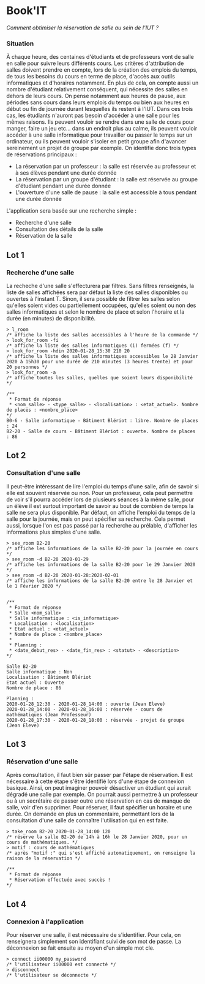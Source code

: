# Book'IT

*Comment obtimiser la réservation de salle au sein de l'IUT ?*

### Situation
À chaque heure, des centaines d'étudiants et de professeurs vont de salle en salle pour suivre leurs différents cours. Les critères d'attribution de salles doivent prendre en compte, lors de la création des emplois du temps, de tous les besoins du cours en terme de place, d'accès aux outils informatiques et d'horaires notamment.
En plus de cela, on compte aussi un nombre d'étudiant relativement conséquent, qui nécessite des salles en dehors de leurs cours. On pense notamment aux heures de pause, aux périodes sans cours dans leurs emplois du temps ou bien aux heures en début ou fin de journée durant lesquelles ils restent à l'IUT. Dans ces trois cas, les étudiants n'auront pas besoin d'accéder à une salle pour les mêmes raisons. Ils peuvent vouloir se rendre dans une salle de cours pour manger, faire un jeu etc... dans un endroit plus au calme, ils peuvent vouloir accéder à une salle informatique pour travailler ou passer le temps sur un ordinateur, ou ils peuvent vouloir s'isoler en petit groupe afin d'avancer sereinement un projet de groupe par exemple.
On identifie donc trois types de réservations principaux : 
 - La réservation par un professeur : la salle est réservée au professeur et à ses élèves pendant une durée donnée
 - La réservation par un groupe d'étudiant : la salle est réservée au groupe d'étudiant pendant une durée donnée
 - L'ouverture d'une salle de pause : la salle est accessible à tous pendant une durée donnée

L'application sera basée sur une recherche simple :
 - Recherche d'une salle
 - Consultation des détails de la salle
 - Réservation de la salle

## Lot 1
### Recherche d'une salle
La recheche d'une salle s'effecturera par filtres. Sans filtres renseignés, la liste de salles affichées sera par défaut la liste des salles disponibles ou ouvertes à l'instant T. Sinon, il sera possible de filtrer les salles selon qu'elles soient vides ou partiellement occupées, qu'elles soient ou non des salles informatiques et selon le nombre de place et selon l'horaire et la durée (en minutes) de disponibilité. 

```
> l_room
/* affiche la liste des salles accessibles à l'heure de la commande */
> look_for_room -fi
/* affiche la liste des salles informatiques (i) fermées (f) */
> look_for_room -hdin 2020-01-28_15:30 210 20
/* affiche la liste des salles informatiques accessibles le 28 Janvier 2020 à 15h30 pour une durée de 210 minutes (3 heures trente) et pour 20 personnes */
> look_for_room -a
/* affiche toutes les salles, quelles que soient leurs disponibilité */

/**
 * Format de réponse
 * <nom_salle> - <type_salle> - <localisation> : <etat_actuel>. Nombre de places : <nombre_place>
*/
B0-6 - Salle informatique - Bâtiment Blériot : libre. Nombre de places : 24
B2-20 - Salle de cours - Bâtiment Blériot : ouverte. Nombre de places : 86
```

## Lot 2
### Consultation d'une salle
Il peut-être intéressant de lire l'emploi du temps d'une salle, afin de savoir si elle est souvent réservée ou non. Pour un professeur, cela peut permettre de voir s'il pourra accéder lors de plusieurs séances à la même salle, pour un élève il est surtout important de savoir au bout de combien de temps la salle ne sera plus disponible. Par défaut, on affiche l'emploi du temps de la salle pour la journée, mais on peut spécifier sa recherche.
Cela permet aussi, lorsque l'on est pas passé par la recherche au prélable, d'afficher les informations plus simples d'une salle.

```
> see_room B2-20
/* affiche les informations de la salle B2-20 pour la journée en cours */
> see_room -d B2-20 2020-01-29
/* affiche les informations de la salle B2-20 pour le 29 Janvier 2020 */
> see_room -d B2-20 2020-01-28:2020-02-01
/* affiche les informations de la salle B2-20 entre le 28 Janvier et le 1 Février 2020 */


/** 
 * Format de réponse
 * Salle <nom_salle>
 * Salle informatique : <is_informatique>
 * Localisation : <localisation>
 * Etat actuel : <etat_actuel>
 * Nombre de place : <nombre_place>
 * 
 * Planning : 
 * <date_debut_res> - <date_fin_res> : <statut> - <description>
*/

Salle B2-20
Salle informatique : Non
Localisation : Bâtiment Blériot
Etat actuel : Ouverte
Nombre de place : 86

Planning :
2020-01-28_12:30 - 2020-01-28_14:00 : ouverte (Jean Eleve)
2020-01-28_14:00 - 2020-01-28_16:00 : réservée - cours de mathématiques (Jean Professeur)
2020-01-28_17:30 - 2020-01-28_18:00 : réservée - projet de groupe (Jean Eleve)
```

## Lot 3
### Réservation d'une salle
Après consultation, il faut bien sûr passer par l'étape de réservation. Il est nécessaire à cette étape s'être identifié lors d'une étape de connexion basique. Ainsi, on peut imaginer pouvoir désactiver un étudiant qui aurait dégradé une salle par exemple. On pourrait aussi permettre à un professeur ou à un secrétaire de passer outre une réservation en cas de manque de salle, voir d'en supprimer.
Pour réserver, il faut spécifier un horaire et une durée. On demande en plus un commentaire, permettant lors de la consultation d'une salle de connaître l'utilisation qui en est faite.

```
> take_room B2-20 2020-01-28_14:00 120
/* réserve la salle B2-20 de 14h à 16h le 28 Janvier 2020, pour un cours de mathématiques. */
> motif : cours de mathématiques
/* après "motif :" qui s'est affiché automatiquement, on renseigne la raison de la réservation */

/** 
 * Format de réponse
 * Réservation effectuée avec succès !
*/
```

## Lot 4
### Connexion à l'application
Pour réserver une salle, il est nécessaire de s'identifier. Pour cela, on renseignera simplement son identifiant suivi de son mot de passe. 
La déconnexion se fait ensuite au moyen d'un simple mot cle.
```
> connect ii00000 my_password
/* l'utilisateur ii00000 est connecté */
> disconnect
/* l'utilisateur se déconnecte */
```
